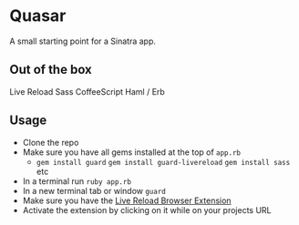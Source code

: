 # Quasar
A small starting point for a Sinatra app.

## Out of the box
Live Reload
Sass
CoffeeScript
Haml / Erb

## Usage
- Clone the repo
- Make sure you have all gems installed at the top of `app.rb`
  - `gem install guard` `gem install guard-livereload` `gem install sass` etc
- In a terminal run `ruby app.rb`
- In a new terminal tab or window `guard`
- Make sure you have the [Live Reload Browser Extension](http://feedback.livereload.com/knowledgebase/articles/86242-how-do-i-install-and-use-the-browser-extensions-)
- Activate the extension by clicking on it while on your projects URL

